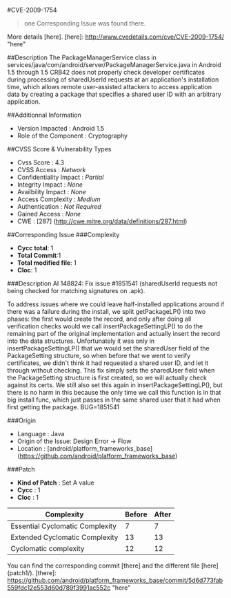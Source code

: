 #CVE-2009-1754
>one Corresponding Issue was found there.

More details [here].
[here]: http://www.cvedetails.com/cve/CVE-2009-1754/ "here"

##Description
The PackageManagerService class in services/java/com/android/server/PackageManagerService.java in Android 1.5 through 1.5 CRB42 does not properly check developer certificates during processing of sharedUserId requests at an application's installation time, which allows remote user-assisted attackers to access application data by creating a package that specifies a shared user ID with an arbitrary application.	

##Additionnal Information
* Version Impacted : Android 1.5
* Role of the Component : Cryptography

##CVSS Score & Vulnerability Types
* Cvss Score : 4.3
* CVSS Access : *Network*
* Confidentiality Impact : *Partial*
* Integrity Impact : *None*
* Availbility Impact : *None*
* Access Complexity : *Medium*
* Authentication : *Not Required*
* Gained Access : *None*
* CWE : [287] (http://cwe.mitre.org/data/definitions/287.html) 

##Corresponding Issue
###Complexity
* **Cycc total**: 1
* **Total Commit**:1
* **Total modified file**: 1
* **Cloc**: 1


###Description
AI 148824: Fix issue #1851541 (sharedUserId requests not being checked for matching signatures on .apk).

  To address issues where we could leave half-installed applications around if there was a failure during the install, we split getPackageLP() into two phases: the first would create the record, and only after doing all verification checks would we call insertPackageSettingLP() to do the remaining part of the original implementation and actually insert the record into the data structures.
  Unfortunately it was only in insertPackageSettingLP() that we would set the sharedUser field of the PackageSetting structure, so when before that we went to verify certificates, we didn't think it had requested a shared user ID, and let it through without checking.
  This fix simply sets the sharedUser field when the PackageSetting structure is first created, so we will actually check against its certs.  We still also set this again in insertPackageSettingLP(), but there is no harm in this because the only time we call this function is in that big install func, which just passes in the same shared user that it had when first getting the package.
  BUG=1851541
  
###Origin
* Language : Java
* Origin of the Issue: Design Error -> Flow
* Location : [android/platform_frameworks_base] (https://github.com/android/platform_frameworks_base)

###Patch
* **Kind of Patch** : Set A value
* **Cycc** : 1
* **Cloc** : 1

|  Complexity | Before | After |
|---------------------------------|--------|-------|
| Essential Cyclomatic Complexity |    7    |    7   |
| Extended Cyclomatic Complexity  |     13   |   13    |
| Cyclomatic complexity           |     12   |  12     |

You can find the corresponding commit [there] and the different file [here] (patch1/).
[there]: https://github.com/android/platform_frameworks_base/commit/5d6d773fab559fdc12e553d60d789f3991ac552c "here"
